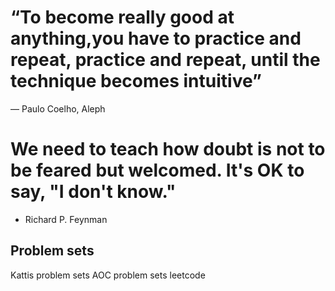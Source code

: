 # “To become really good at anything,you have to practice and repeat, practice and repeat, until the technique becomes intuitive”

― Paulo Coelho, Aleph

# We need to teach how doubt is not to be feared but welcomed. It's OK to say, "I don't know."
- Richard P. Feynman

## Problem sets
Kattis problem sets
AOC problem sets
leetcode


